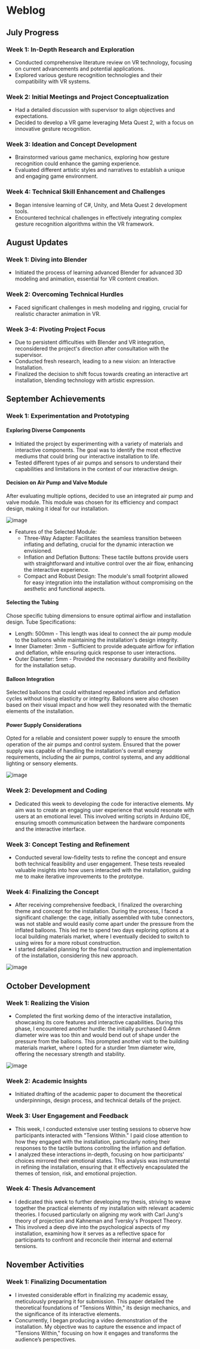 # Weblog
## July Progress
### Week 1: In-Depth Research and Exploration
- Conducted comprehensive literature review on VR technology, focusing on current advancements and potential applications.
- Explored various gesture recognition technologies and their compatibility with VR systems.

### Week 2: Initial Meetings and Project Conceptualization
- Had a detailed discussion with supervisor to align objectives and expectations.
- Decided to develop a VR game leveraging Meta Quest 2, with a focus on innovative gesture recognition.

### Week 3: Ideation and Concept Development
- Brainstormed various game mechanics, exploring how gesture recognition could enhance the gaming experience.
- Evaluated different artistic styles and narratives to establish a unique and engaging game environment.

### Week 4: Technical Skill Enhancement and Challenges
- Began intensive learning of C#, Unity, and Meta Quest 2 development tools.
- Encountered technical challenges in effectively integrating complex gesture recognition algorithms within the VR framework.

## August Updates
### Week 1: Diving into Blender
- Initiated the process of learning advanced Blender for advanced 3D modeling and animation, essential for VR content creation.

### Week 2: Overcoming Technical Hurdles
- Faced significant challenges in mesh modeling and rigging, crucial for realistic character animation in VR.
  
### Week 3-4: Pivoting Project Focus
- Due to persistent difficulties with Blender and VR integration, reconsidered the project's direction after consultation with the supervisor.
- Conducted fresh research, leading to a new vision: an Interactive Installation.
- Finalized the decision to shift focus towards creating an interactive art installation, blending technology with artistic expression.


## September Achievements
### Week 1: Experimentation and Prototyping
#### Exploring Diverse Components
- Initiated the project by experimenting with a variety of materials and interactive components. The goal was to identify the most effective mediums that could bring our interactive installation to life.
- Tested different types of air pumps and sensors to understand their capabilities and limitations in the context of our interactive design.
#### Decision on Air Pump and Valve Module
After evaluating multiple options, decided to use an integrated air pump and valve module. This module was chosen for its efficiency and compact design, making it ideal for our installation.

![image](https://github.com/Yufei-Ma-098/MSc-Advanced-Project/assets/119874724/6fdf79c7-2090-4102-be58-9478b0089b51)

- Features of the Selected Module:
  - Three-Way Adapter: Facilitates the seamless transition between inflating and deflating, crucial for the dynamic interaction we envisioned.
  - Inflation and Deflation Buttons: These tactile buttons provide users with straightforward and intuitive control over the air flow, enhancing the interactive experience.
  - Compact and Robust Design: The module's small footprint allowed for easy integration into the installation without compromising on the aesthetic and functional aspects.

#### Selecting the Tubing
Chose specific tubing dimensions to ensure optimal airflow and installation design.
Tube Specifications:
- Length: 500mm - This length was ideal to connect the air pump module to the balloons while maintaining the installation's design integrity.
- Inner Diameter: 3mm - Sufficient to provide adequate airflow for inflation and deflation, while ensuring quick response to user interactions.
- Outer Diameter: 5mm - Provided the necessary durability and flexibility for the installation setup.
#### Balloon Integration
Selected balloons that could withstand repeated inflation and deflation cycles without losing elasticity or integrity.
Balloons were also chosen based on their visual impact and how well they resonated with the thematic elements of the installation.
#### Power Supply Considerations
Opted for a reliable and consistent power supply to ensure the smooth operation of the air pumps and control system.
Ensured that the power supply was capable of handling the installation's overall energy requirements, including the air pumps, control systems, and any additional lighting or sensory elements.

![image](https://github.com/Yufei-Ma-098/MSc-Advanced-Project/assets/119874724/73582432-3d5a-441e-b147-cfe43d6333c5)



### Week 2: Development and Coding
- Dedicated this week to developing the code for interactive elements. My aim was to create an engaging user experience that would resonate with users at an emotional level. This involved writing scripts in Arduino IDE, ensuring smooth communication between the hardware components and the interactive interface.

### Week 3: Concept Testing and Refinement
- Conducted several low-fidelity tests to refine the concept and ensure both technical feasibility and user engagement. These tests revealed valuable insights into how users interacted with the installation, guiding me to make iterative improvements to the prototype.

  
### Week 4: Finalizing the Concept
- After receiving comprehensive feedback, I finalized the overarching theme and concept for the installation. During the process, I faced a significant challenge: the cage, initially assembled with tube connectors, was not stable and would easily come apart under the pressure from the inflated balloons. This led me to spend two days exploring options at a local building materials market, where I eventually decided to switch to using wires for a more robust construction.
- I started detailed planning for the final construction and implementation of the installation, considering this new approach.

![image](https://github.com/Yufei-Ma-098/MSc-Advanced-Project/assets/119874724/202fd412-eb5a-4929-ba41-bef4fafab303)



## October Development
### Week 1: Realizing the Vision
- Completed the first working demo of the interactive installation, showcasing its core features and interactive capabilities. During this phase, I encountered another hurdle: the initially purchased 0.4mm diameter wire was too thin and would bend out of shape under the pressure from the balloons. This prompted another visit to the building materials market, where I opted for a sturdier 1mm diameter wire, offering the necessary strength and stability.
  
![image](https://github.com/Yufei-Ma-098/MSc-Advanced-Project/assets/119874724/c68cbe3f-a804-4f72-b382-fa9bfb90bc72)


### Week 2: Academic Insights
- Initiated drafting of the academic paper to document the theoretical underpinnings, design process, and technical details of the project.

### Week 3: User Engagement and Feedback
- This week, I conducted extensive user testing sessions to observe how participants interacted with "Tensions Within." I paid close attention to how they engaged with the installation, particularly noting their responses to the tactile buttons controlling the inflation and deflation.
- I analyzed these interactions in-depth, focusing on how participants' choices mirrored their emotional states. This analysis was instrumental in refining the installation, ensuring that it effectively encapsulated the themes of tension, risk, and emotional projection.

### Week 4: Thesis Advancement
- I dedicated this week to further developing my thesis, striving to weave together the practical elements of my installation with relevant academic theories. I focused particularly on aligning my work with Carl Jung's theory of projection and Kahneman and Tversky's Prospect Theory.
- This involved a deep dive into the psychological aspects of my installation, examining how it serves as a reflective space for participants to confront and reconcile their internal and external tensions.

  
## November Activities
### Week 1: Finalizing Documentation
- I invested considerable effort in finalizing my academic essay, meticulously preparing it for submission. This paper detailed the theoretical foundations of "Tensions Within," its design mechanics, and the significance of its interactive elements.
- Concurrently, I began producing a video demonstration of the installation. My objective was to capture the essence and impact of "Tensions Within," focusing on how it engages and transforms the audience’s perspectives.
